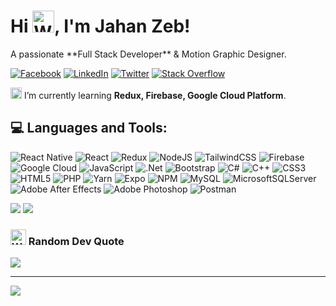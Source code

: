 <h1 align="left">Hi <img src="https://emojipedia-us.s3.amazonaws.com/source/microsoft-teams/337/waving-hand_medium-light-skin-tone_1f44b-1f3fc_1f3fc.png" srcset="https://emojipedia-us.s3.amazonaws.com/source/microsoft-teams/337/waving-hand_medium-light-skin-tone_1f44b-1f3fc_1f3fc.png 2x" alt="Waving Hand: Medium-Light Skin Tone on Microsoft Teams 1.0" width="35" height="35" style="margin-bottom: -5px;">, I'm Jahan Zeb!</h1> 
A passionate **Full Stack Developer** & Motion Graphic Designer.

[![Facebook](https://img.shields.io/badge/Facebook-%231877F2.svg?style=flat-square&logo=Facebook&logoColor=white)](https://facebook.com/jjahanzebb) [![LinkedIn](https://img.shields.io/badge/LinkedIn-%230077B5.svg?style=flat-square&logo=linkedin&logoColor=white)](https://linkedin.com/in/jjahanzebb) [![Twitter](https://img.shields.io/badge/Twitter-%231DA1F2.svg?style=flat-square&logo=Twitter&logoColor=white)](https://twitter.com/jjahanzebb) [![Stack Overflow](https://img.shields.io/badge/-Stackoverflow-FE7A16?style=flat-square&logo=stack-overflow&logoColor=white)](https://stackoverflow.com/users/20133333)

<img class=" lazyloaded" src="https://emojipedia-us.s3.dualstack.us-west-1.amazonaws.com/thumbs/60/google/346/man-technologist-light-skin-tone_1f468-1f3fb-200d-1f4bb.png" data-src="https://emojipedia-us.s3.dualstack.us-west-1.amazonaws.com/thumbs/60/google/346/man-technologist-light-skin-tone_1f468-1f3fb-200d-1f4bb.png" data-srcset="https://emojipedia-us.s3.dualstack.us-west-1.amazonaws.com/thumbs/120/google/346/man-technologist-light-skin-tone_1f468-1f3fb-200d-1f4bb.png 2x" alt="Man Technologist: Light Skin Tone on Google Noto Color Emoji " srcset="https://emojipedia-us.s3.dualstack.us-west-1.amazonaws.com/thumbs/120/google/346/man-technologist-light-skin-tone_1f468-1f3fb-200d-1f4bb.png 2x" width="18" height="18"> I’m currently learning **Redux, Firebase, Google Cloud Platform**.

## 💻 Languages and Tools:
![React Native](https://img.shields.io/badge/react_native-%2320232a.svg?style=for-the-badge&logo=react&logoColor=%2361DAFB) ![React](https://img.shields.io/badge/react-%2320232a.svg?style=for-the-badge&logo=react&logoColor=%2361DAFB) ![Redux](https://img.shields.io/badge/redux-%23593d88.svg?style=for-the-badge&logo=redux&logoColor=white) ![NodeJS](https://img.shields.io/badge/node.js-6DA55F?style=for-the-badge&logo=node.js&logoColor=white) ![TailwindCSS](https://img.shields.io/badge/tailwindcss-%2338B2AC.svg?style=for-the-badge&logo=tailwind-css&logoColor=white) ![Firebase](https://img.shields.io/badge/firebase-%23039BE5.svg?style=for-the-badge&logo=firebase) ![Google Cloud](https://img.shields.io/badge/Google%20Cloud-%234285F4.svg?style=for-the-badge&logo=google-cloud&logoColor=white) ![JavaScript](https://img.shields.io/badge/javascript-%23323330.svg?style=for-the-badge&logo=javascript&logoColor=%23F7DF1E) ![.Net](https://img.shields.io/badge/.NET-5C2D91?style=for-the-badge&logo=.net&logoColor=white) ![Bootstrap](https://img.shields.io/badge/bootstrap-%23563D7C.svg?style=for-the-badge&logo=bootstrap&logoColor=white) ![C#](https://img.shields.io/badge/c%23-%23239120.svg?style=for-the-badge&logo=c-sharp&logoColor=white) ![C++](https://img.shields.io/badge/c++-%2300599C.svg?style=for-the-badge&logo=c%2B%2B&logoColor=white) ![CSS3](https://img.shields.io/badge/css3-%231572B6.svg?style=for-the-badge&logo=css3&logoColor=white) ![HTML5](https://img.shields.io/badge/html5-%23E34F26.svg?style=for-the-badge&logo=html5&logoColor=white) ![PHP](https://img.shields.io/badge/php-%23777BB4.svg?style=for-the-badge&logo=php&logoColor=white) ![Yarn](https://img.shields.io/badge/yarn-%232C8EBB.svg?style=for-the-badge&logo=yarn&logoColor=white) ![Expo](https://img.shields.io/badge/expo-1C1E24?style=for-the-badge&logo=expo&logoColor=#D04A37) ![NPM](https://img.shields.io/badge/NPM-%23000000.svg?style=for-the-badge&logo=npm&logoColor=white) ![MySQL](https://img.shields.io/badge/mysql-%2300f.svg?style=for-the-badge&logo=mysql&logoColor=white) ![MicrosoftSQLServer](https://img.shields.io/badge/Microsoft%20SQL%20Sever-CC2927?style=for-the-badge&logo=microsoft%20sql%20server&logoColor=white) ![Adobe After Effects](https://img.shields.io/badge/Adobe%20After%20Effects-9999FF.svg?style=for-the-badge&logo=Adobe%20After%20Effects&logoColor=white) ![Adobe Photoshop](https://img.shields.io/badge/adobephotoshop-%2331A8FF.svg?style=for-the-badge&logo=adobephotoshop&logoColor=white) ![Postman](https://img.shields.io/badge/Postman-FF6C37?style=for-the-badge&logo=postman&logoColor=white)

![](https://github-readme-stats.vercel.app/api?username=jjahanzebb&theme=merko&hide_border=true&include_all_commits=true&count_private=true)
![](https://github-readme-streak-stats.herokuapp.com/?user=jjahanzebb&theme=merko&hide_border=true)<br/>

### <img src="https://emojipedia-us.s3.amazonaws.com/source/microsoft-teams/337/writing-hand_medium-light-skin-tone_270d-1f3fc_1f3fc.png" srcset="https://emojipedia-us.s3.amazonaws.com/source/microsoft-teams/337/writing-hand_medium-light-skin-tone_270d-1f3fc_1f3fc.png 2x" alt="Writing Hand: Medium-Light Skin Tone on Microsoft Teams 1.0" width="25" height="25"> Random Dev Quote
![](https://quotes-github-readme.vercel.app/api?type=horizontal&theme=merko)

---
[![](https://visitcount.itsvg.in/api?id=jjahanzebb&icon=0&color=8)](https://visitcount.itsvg.in)
